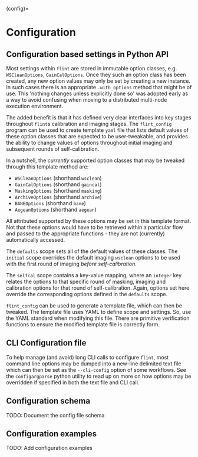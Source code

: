 (config)=
# Configuration

## Configuration based settings in Python API

Most settings within `flint` are stored in immutable option classes, e.g.
`WSCleanOptions`, `GainCalOptions`. Once they such an option class has been
created, any new option values may only be set by creating a new instance. In
such cases there is an appropriate `.with_options` method that might be of use.
This 'nothing changes unless explicitly done so' was adopted early as a way to
avoid confusing when moving to a distributed multi-node execution environment.

The added benefit is that it has defined very clear interfaces into key stages
throughout `flint`s calibration and imaging stages. The `flint_config` program
can be used to create template `yaml` file that lists default values of these
option classes that are expected to be user-tweakable, and provides the ability
to change values of options throughout initial imaging and subsequent rounds of
self-calibration.

In a nutshell, the _currently_ supported option classes that may be tweaked
through this template method are:

- `WSCleanOptions` (shorthand `wsclean`)
- `GainCalOptions` (shorthand `gaincal`)
- `MaskingOptions` (shorthand `masking`)
- `ArchiveOptions` (shorthand `archive`)
- `BANEOptions` (shorthand `bane`)
- `AegeanOptions` (shorthand `aegean`)

All attributed supported by these options may be set in this template format.
Not that these options would have to be retrieved within a particular flow and
passed to the appropriate functions - they are not (currently) automatically
accessed.

The `defaults` scope sets all of the default values of these classes. The
`initial` scope overrides the default imaging `wsclean` options to be used with
the first round of imaging _before self-calibration_.

The `selfcal` scope contains a key-value mapping, where an `integer` key relates
the options to that specific round of masking, imaging and calibration options
for that round of self-calibration. Again, options set here override the
corresponding options defined in the `defaults` scope.

`flint_config` can be used to generate a template file, which can then be
tweaked. The template file uses YAML to define scope and settings. So, use the
YAML standard when modifying this file. There are primitive verification
functions to ensure the modified template file is correctly form.

## CLI Configuration file

To help manage (and avoid) long CLI calls to configure `flint`, most command
line options may be dumped into a new-line delimited text file which can then be
set as the `--cli-config` option of some workflows. See the `configargparse`
python utility to read up on more on how options may be overridden if specified
in both the text file and CLI call.

## Configuration schema

TODO: Document the config file schema

## Configuration examples

TODO: Add configuration examples
